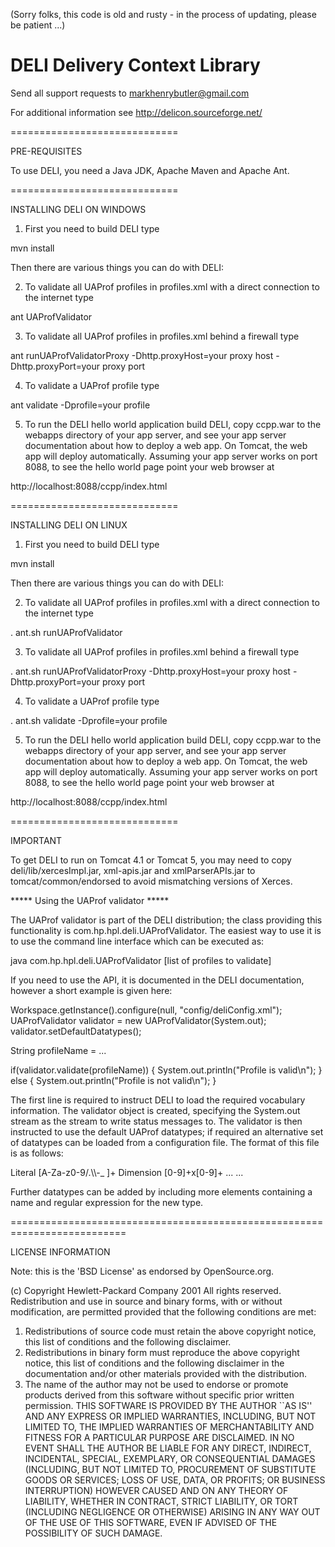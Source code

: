 (Sorry folks, this code is old and rusty - in the process of updating, please be patient ...)

DELI Delivery Context Library
====

Send all support requests to markhenrybutler@gmail.com

For additional information see 
http://delicon.sourceforge.net/

=============================

PRE-REQUISITES

To use DELI, you need a Java JDK, Apache Maven and Apache Ant. 

=============================

INSTALLING DELI ON WINDOWS

1. First you need to build DELI type

mvn install

Then there are various things you can do with DELI:

2. To validate all UAProf profiles in profiles.xml with a direct 
connection to the internet type

ant UAProfValidator

3. To validate all UAProf profiles in profiles.xml behind a firewall type

ant runUAProfValidatorProxy -Dhttp.proxyHost=your proxy host -Dhttp.proxyPort=your proxy port

4. To validate a UAProf profile type

ant validate -Dprofile=your profile

5. To run the DELI hello world application build DELI, copy ccpp.war
to the webapps directory of your app server, and see your app server
documentation about how to deploy a web app. On Tomcat, the web app
will deploy automatically. Assuming your app server works on port 8088,
to see the hello world page point your web browser at 

http://localhost:8088/ccpp/index.html

=============================

INSTALLING DELI ON LINUX

1. First you need to build DELI type

mvn install

Then there are various things you can do with DELI:

2. To validate all UAProf profiles in profiles.xml with a direct 
connection to the internet type

. ant.sh runUAProfValidator

3. To validate all UAProf profiles in profiles.xml behind a firewall type

. ant.sh runUAProfValidatorProxy -Dhttp.proxyHost=your proxy host -Dhttp.proxyPort=your proxy port

4. To validate a UAProf profile type

. ant.sh validate -Dprofile=your profile

5. To run the DELI hello world application build DELI, copy ccpp.war
to the webapps directory of your app server, and see your app server
documentation about how to deploy a web app. On Tomcat, the web app
will deploy automatically. Assuming your app server works on port 8088,
to see the hello world page point your web browser at 

http://localhost:8088/ccpp/index.html

=============================

IMPORTANT

To get DELI to run on Tomcat 4.1 or Tomcat 5, you may need to copy 
deli/lib/xercesImpl.jar, xml-apis.jar and xmlParserAPIs.jar to 
tomcat/common/endorsed to avoid mismatching versions of Xerces. 

***** Using the UAProf validator *****

The UAProf validator is part of the DELI distribution; the class providing this
functionality is com.hp.hpl.deli.UAProfValidator. The easiest way to use it is
to use the command line interface which can be executed as:

java com.hp.hpl.deli.UAProfValidator [list of profiles to validate]

If you need to use the API, it is documented in the DELI documentation, however 
a short example is given here:

Workspace.getInstance().configure(null, "config/deliConfig.xml");
UAProfValidator validator = new UAProfValidator(System.out);
validator.setDefaultDatatypes();

String profileName = ...

if(validator.validate(profileName)) {
System.out.println("Profile is valid\n");
} else {
System.out.println("Profile is not valid\n");
}

The first line is required to instruct DELI to load the required vocabulary
information. The validator object is created, specifying the System.out stream as the
stream to write status messages to. The validator is then instructed to use the default 
UAProf datatypes; if required an alternative set of datatypes can be loaded
from a configuration file. The format of this file is as follows:

<?xml version="1.0"?>
<validator>
  <datatype>
    <name>Literal</name>
    <expression>[A-Za-z0-9/.\\-_ ]+</expression>
  </datatype>
  <datatype>
    <name>Dimension</name>
    <expression>[0-9]+x[0-9]+</expression>
  </datatype>
  ...
  ...
</validator>

Further datatypes can be added by including more <datatype> elements containing a name 
and regular expression for the new type.

==========================================================================

LICENSE INFORMATION

Note: this is the 'BSD License' as endorsed by OpenSource.org.

(c) Copyright Hewlett-Packard Company 2001
All rights reserved.
Redistribution and use in source and binary forms, with or without
modification, are permitted provided that the following conditions
are met:
1. Redistributions of source code must retain the above copyright
notice, this list of conditions and the following disclaimer.
2. Redistributions in binary form must reproduce the above copyright
notice, this list of conditions and the following disclaimer in the
documentation and/or other materials provided with the distribution.
3. The name of the author may not be used to endorse or promote products
derived from this software without specific prior written permission.
THIS SOFTWARE IS PROVIDED BY THE AUTHOR ``AS IS'' AND ANY EXPRESS OR
IMPLIED WARRANTIES, INCLUDING, BUT NOT LIMITED TO, THE IMPLIED WARRANTIES
OF MERCHANTABILITY AND FITNESS FOR A PARTICULAR PURPOSE ARE DISCLAIMED.
IN NO EVENT SHALL THE AUTHOR BE LIABLE FOR ANY DIRECT, INDIRECT,
INCIDENTAL, SPECIAL, EXEMPLARY, OR CONSEQUENTIAL DAMAGES (INCLUDING, BUT
NOT LIMITED TO, PROCUREMENT OF SUBSTITUTE GOODS OR SERVICES; LOSS OF USE,
DATA, OR PROFITS; OR BUSINESS INTERRUPTION) HOWEVER CAUSED AND ON ANY
THEORY OF LIABILITY, WHETHER IN CONTRACT, STRICT LIABILITY, OR TORT
(INCLUDING NEGLIGENCE OR OTHERWISE) ARISING IN ANY WAY OUT OF THE USE OF
THIS SOFTWARE, EVEN IF ADVISED OF THE POSSIBILITY OF SUCH DAMAGE.
